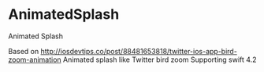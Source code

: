 # AnimatedSplash
Animated Splash 

Based on  http://iosdevtips.co/post/88481653818/twitter-ios-app-bird-zoom-animation
Animated splash like Twitter bird zoom
Supporting swift 4.2

